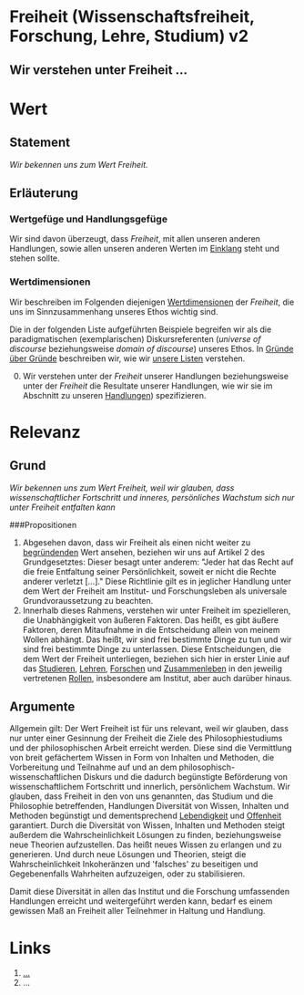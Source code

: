 <!---
   NAME - The NAME of this project is:
ethos

  FILE - The FILENAME of the current file is:
/v2.md

  CREATION - This project was CREATED on:
2017-01-28-16:15:00 UTC

  MODIFICATION - This project was last MODIFIED on:
2017-01-28-16:15:00 UTC

  VERSION - The current VERSION of this project is:
<git-commit-hash>-2017-01-28-16:15:00 UTC

  CREATOR(S) - This project was CREATED by:
Michael Czechowski, Martin Maga

  CONTACT - You can CONTACT the creator(s) or developer(s) of this project at:
E-Mail: mail@martinmaga.de

  COPYRIGHT - The COPYRIGHT holder of this project is:
COPYRIGHT (c) 2016 Martin Maga

  LICENSE - This project is LICENSED under the following license:
Martin Maga 2016 CC BY-SA 4.0 https://creativecommons.org

  SUBFILE – This is a SUBFILE! For more INFORMATION on this project go to:
/README.md
--->

# Freiheit (Wissenschaftsfreiheit, Forschung, Lehre, Studium) **v2**
## Wir verstehen unter Freiheit …

# Wert
## Statement
*Wir bekennen uns zum Wert Freiheit.*

## Erläuterung
### Wertgefüge und Handlungsgefüge
Wir sind davon überzeugt, dass *Freiheit*, mit allen unseren anderen Handlungen, sowie allen unseren anderen Werten im [Einklang](../synopsis/reasons.md) steht und stehen sollte.

### Wertdimensionen
Wir beschreiben im Folgenden diejenigen [Wertdimensionen](../synopsis/reasons.md) der *Freiheit*, die uns im Sinnzusammenhang unseres Ethos wichtig sind.

Die in der folgenden Liste aufgeführten Beispiele begreifen wir als die paradigmatischen (exemplarischen) Diskursreferenten (*universe of discourse* beziehungsweise *domain of discourse*) unseres Ethos.
In [Gründe über Gründe](../synopsis/reasons.md) beschreiben wir, wie wir [unsere Listen](../synopsis/reasons.md) verstehen.

0. Wir verstehen unter der *Freiheit* unserer Handlungen beziehungsweise unter der *Freiheit* die Resultate unserer Handlungen, wie wir sie im Abschnitt zu unseren [Handlungen](../actions/ai_action.md)) spezifizieren.

# Relevanz
## Grund
*Wir bekennen uns zum Wert Freiheit, weil wir glauben, dass wissenschaftlicher Fortschritt und inneres, persönliches Wachstum sich nur unter Freiheit entfalten kann*

###Propositionen

  1. Abgesehen davon, dass wir Freiheit als einen nicht weiter zu [begründenden](../synopsis/reasons.md) Wert ansehen, beziehen wir uns auf Artikel 2 des Grundgesetztes: Dieser besagt unter anderem: "Jeder hat das Recht auf die freie Entfaltung seiner Persönlichkeit, soweit er nicht die Rechte anderer verletzt [...]." Diese Richtlinie gilt es in jeglicher Handlung unter dem Wert der Freiheit am Institut- und Forschungsleben als universale Grundvoraussetzung zu beachten.
  2. Innerhalb dieses Rahmens, verstehen wir unter Freiheit im spezielleren, die Unabhängigkeit von äußeren Faktoren. Das heißt, es gibt äußere Faktoren, deren Mitaufnahme in die Entscheidung allein von meinem Wollen abhängt. Das heißt, wir sind frei bestimmte Dinge zu tun und wir sind frei bestimmte Dinge zu unterlassen. Diese Entscheidungen, die dem Wert der Freiheit unterliegen, beziehen sich hier in erster Linie auf das [Studieren](../contents/fields/v2a4.md), [Lehren](../contents/fields/v2a2.md), [Forschen](../contents/fields/v2a1.md) und [Zusammenleben](../contents/fields/v2a5.md) in den jeweilig vertretenen [Rollen](../contents/fields/v2a3.md), insbesondere am Institut, aber auch darüber hinaus.

## Argumente
Allgemein gilt:
Der Wert Freiheit ist für uns relevant, weil wir glauben, dass nur unter einer Gesinnung der Freiheit die Ziele des Philosophiestudiums und der philosophischen Arbeit erreicht werden. Diese sind die Vermittlung von breit gefächertem Wissen in Form von Inhalten und Methoden, die Vorbereitung und Teilnahme auf und an dem philosophisch- wissenschaftlichen Diskurs und die dadurch begünstigte Beförderung von wissenschaftlichem Fortschritt und innerlich, persönlichem Wachstum.
Wir glauben, dass Freiheit in den von uns genannten, das Studium und die Philosophie betreffenden, Handlungen Diversität von Wissen, Inhalten und Methoden begünstigt und dementsprechend [Lebendigkeit](../contents/values/v3_liveliness.md) und [Offenheit](../contents/values/v4_openness.md) garantiert. Durch die Diversität von Wissen, Inhalten und Methoden steigt außerdem die Wahrscheinlichkeit Lösungen zu finden, beziehungsweise neue Theorien aufzustellen. Das heißt neues Wissen zu erlangen und zu generieren. Und durch neue Lösungen und Theorien, steigt die Wahrscheinlichkeit Inkoheränzen und 'falsches' zu beseitigen und Gegebenenfalls Wahrheiten aufzuzeigen, oder zu stabilisieren.

Damit diese Diversität in allen das Institut und die Forschung umfassenden Handlungen erreicht und weitergeführt werden kann, bedarf es einem gewissen Maß an Freiheit aller Teilnehmer in Haltung und Handlung.  




# Links
1. […](…)
2. …
